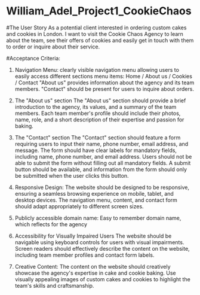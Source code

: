# William_Adel_Project1_CookieChaos

#The User Story
As a potential client interested in ordering custom cakes and cookies in London. I want to visit the Cookie Chaos Agency to learn about the team, see their offers of cookies and easily get in touch with them to order or inquire about their service.

#Acceptance Criteria:

1. Navigation Menu:
clearly visible navigation menu allowing users to easily access different sections
menu items: Home / About us / Cookies / Contact
"About us" provides information about the agency and its team members.
"Contact" should be present for users to inquire about orders.

2. The "About us" section
The "About us" section should provide a brief introduction to the agency, its values, and a summary of the team members.
Each team member's profile should include their photos, name, role, and a short description of their expertise and passion for baking.

3. The "Contact" section
The "Contact" section should feature a form requiring users to input their name, phone number, email address, and message.
The form should have clear labels for mandatory fields, including name, phone number, and email address.
Users should not be able to submit the form without filling out all mandatory fields.
A submit button should be available, and information from the form should only be submitted when the user clicks this button.

4. Responsive Design:
The website should be designed to be responsive, ensuring a seamless browsing experience on mobile, tablet, and desktop devices.
The navigation menu, content, and contact form should adapt appropriately to different screen sizes.

5. Publicly accessible domain name:
Easy to remember domain name, which reflects for the agency

6. Accessibility for Visually Impaired Users
The website should be navigable using keyboard controls for users with visual impairments.
Screen readers should effectively describe the content on the website, including team member profiles and contact form labels.

7. Creative Content:
The content on the website should creatively showcase the agency's expertise in cake and cookie baking.
Use visually appealing images of custom cakes and cookies to highlight the team's skills and craftsmanship.
